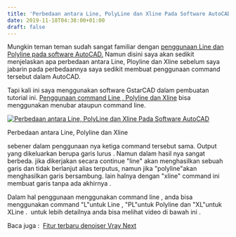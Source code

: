 ```yaml
---
title: 'Perbedaan antara Line, PolyLine dan Xline Pada Software AutoCAD'
date: 2019-11-18T04:38:00+01:00
draft: false
---
```


Mungkin teman teman sudah sangat familiar dengan [penggunaan Line dan Polyline pada software AutoCAD.](https://zulfimuhammad98.blogspot.com/2019/11/perbedaan-antara-line-polyline-dan.html) Namun disini saya akan sedikit menjelaskan apa perbedaan antara Line, Ployline dan Xline sebelum saya jabarin pada perbedaannya saya sedikit membuat penggunaan command tersebut dalam AutoCAD.

  

Tapi kali ini saya menggunakan software GstarCAD dalam pembuatan tutorial ini. [Penggunaan command Line , Polyline dan Xline](https://zulfimuhammad98.blogspot.com/2019/11/perbedaan-antara-line-polyline-dan.html) bisa menggunakan menubar ataupun command line.

  

[![Perbedaan antara Line, PolyLine dan Xline Pada Software AutoCAD](https://1.bp.blogspot.com/-m9kiJtDUCvg/XdILioob9vI/AAAAAAAAGdc/y2jTW7eQIAAS8_hJkW97ClZXIn6K2WIbQCEwYBhgL/s640/line%252C%2BPolyline%2Bdan%2BXline.png "Perbedaan antara Line, PolyLine dan Xline Pada Software AutoCAD")](https://1.bp.blogspot.com/-m9kiJtDUCvg/XdILioob9vI/AAAAAAAAGdc/y2jTW7eQIAAS8_hJkW97ClZXIn6K2WIbQCEwYBhgL/s1600/line%252C%2BPolyline%2Bdan%2BXline.png)

Perbedaan antara Line, Polyline dan Xline

sebener dalam penggunaan nya ketiga command tersebut sama. Output yang dikeluarkan berupa garis lurus . Namun dalam hasil nya sangat berbeda. jika dikerjakan secara continue "line" akan menghasilkan sebuah garis dan tidak berlanjut alias terputus, namun jika "polyline"akan menghasilkan garis bersambung. lain halnya dengan "xline" command ini membuat garis tanpa ada akhirnya .

  

Dalam hal penggunaan menggunakan command line , anda bisa menggunakan command "L"untuk Line , "PL"untuk Polyline dan "XL"untuk XLine .  untuk lebih detailnya anda bisa melihat video di bawah ini .

  

  

  

  
  
Baca juga :  [Fitur terbaru denoiser Vray Next](https://zulfimuhammad98.blogspot.com/2019/10/fitur-terbaru-denoiser-vray-next.html)